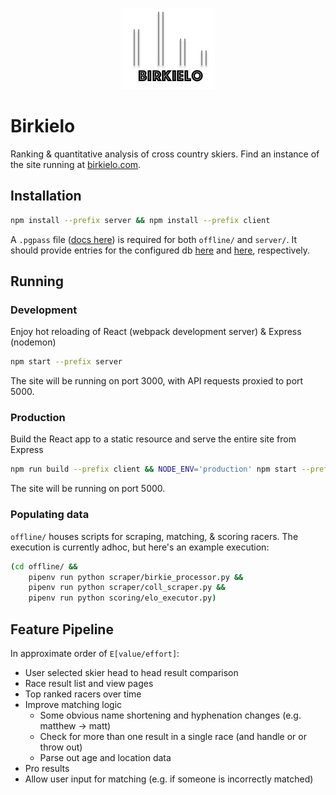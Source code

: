 <p align="center"> 
<img src="/client/public/images/logo.png">
</p>

# Birkielo
Ranking & quantitative analysis of cross country skiers. Find an instance of the site running at [birkielo.com](https://birkielo.com).

## Installation

```sh
npm install --prefix server && npm install --prefix client
```

A `.pgpass` file ([docs here](https://www.postgresql.org/docs/current/libpq-pgpass.html)) is required for 
both `offline/` and `server/`. It should provide entries for the configured db [here](offline/db/connection.py) and 
[here](/server/start.bash), respectively.

## Running
### Development
Enjoy hot reloading of React (webpack development server) & Express (nodemon)

```sh
npm start --prefix server
```

The site will be running on port 3000, with API requests proxied to port 5000.

### Production
Build the React app to a static resource and serve the entire site from Express

```sh
npm run build --prefix client && NODE_ENV='production' npm start --prefix server
```

The site will be running on port 5000.

### Populating data
`offline/` houses scripts for scraping, matching, & scoring racers. The execution is currently adhoc, 
but here's an example execution:


```sh
(cd offline/ && 
    pipenv run python scraper/birkie_processor.py &&
    pipenv run python scraper/coll_scraper.py &&
    pipenv run python scoring/elo_executor.py)
```


## Feature Pipeline
In approximate order of `E[value/effort]`:

* User selected skier head to head result comparison
* Race result list and view pages
* Top ranked racers over time 
* Improve matching logic
    - Some obvious name shortening and hyphenation changes (e.g. matthew -> matt)
    - Check for more than one result in a single race (and handle or or throw out)
    - Parse out age and location data
* Pro results
* Allow user input for matching (e.g. if someone is incorrectly matched)
